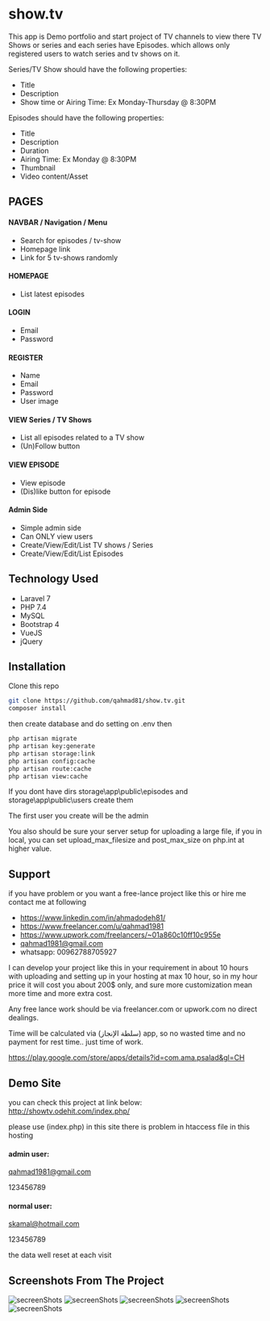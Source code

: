 # show.tv
This app is Demo portfolio and start project of TV channels to view there TV Shows or series and each series have Episodes. which allows only registered users to watch series and tv shows on it.

Series/TV Show should have the following properties:
- Title
- Description
- Show time or Airing Time: Ex Monday-Thursday @ 8:30PM

Episodes should have the following properties:
- Title 
- Description
- Duration
- Airing Time: Ex Monday @ 8:30PM
- Thumbnail
- Video content/Asset

## PAGES

#### NAVBAR / Navigation / Menu
- Search for episodes / tv-show
- Homepage link
- Link for 5 tv-shows randomly 

#### HOMEPAGE
- List latest episodes

#### LOGIN
- Email
- Password

#### REGISTER
- Name
- Email
- Password
- User image

#### VIEW Series / TV Shows
- List all episodes related to a TV show 
- (Un)Follow button

#### VIEW EPISODE 
- View episode
- (Dis)like button for episode

#### Admin Side
- Simple admin side
- Can ONLY view users
- Create/View/Edit/List TV shows / Series 
- Create/View/Edit/List Episodes

## Technology Used
-	Laravel 7
-	PHP 7.4
-	MySQL
-	Bootstrap 4
-	VueJS
-	jQuery

## Installation 
Clone this repo

```sh
git clone https://github.com/qahmad81/show.tv.git
composer install
```

then create database and do setting on .env then

```sh
php artisan migrate
php artisan key:generate
php artisan storage:link
php artisan config:cache
php artisan route:cache
php artisan view:cache
```
If you dont have dirs storage\app\public\episodes and storage\app\public\users create them

The first user you create will be the admin

You also should be sure your server setup for uploading a large file, if you in local, you can set upload_max_filesize and post_max_size on php.int at higher value.

## Support
if you have problem or you want a free-lance project like this or hire me contact me at following 
- https://www.linkedin.com/in/ahmadodeh81/
- https://www.freelancer.com/u/qahmad1981
- https://www.upwork.com/freelancers/~01a860c10ff10c955e
- qahmad1981@gmail.com
- whatsapp: 00962788705927

I can develop your project like this in your requirement in about 10 hours with uploading and setting up in your hosting at max 10 hour, so in my hour price it will cost you about 200$ only, and sure more customization mean more time and more extra cost.

Any free lance work should be via freelancer.com or upwork.com no direct dealings.

Time will be calculated via (سلطة الإنجاز) app, so no wasted time and no payment for rest time.. just time of work.

https://play.google.com/store/apps/details?id=com.ama.psalad&gl=CH


## Demo Site
you can check this project at link below:
http://showtv.odehit.com/index.php/

please use (index.php) in this site there is problem in htaccess file in this hosting
#### admin user:

qahmad1981@gmail.com

123456789


#### normal user:

skamal@hotmail.com

123456789

the data well reset at each visit

## Screenshots From The Project
![secreenShots](docs/home-page.png)
![secreenShots](docs/series.png)
![secreenShots](docs/episode.png)
![secreenShots](docs/episode-list.png)
![secreenShots](docs/add-episode.png)
